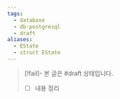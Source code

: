 ```yaml
---
tags:
  - database
  - db-postgresql
  - draft
aliases:
  - EState
  - struct EState
---
```

> [!fail]- 본 글은 #draft 상태입니다.
> - [ ] 내용 정리